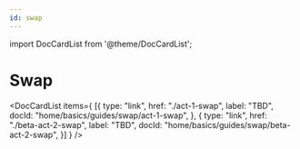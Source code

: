 ```yaml
---
id: swap
---
```


import DocCardList from '@theme/DocCardList';

# Swap

<DocCardList
items={
[{
type: "link",
href: "./act-1-swap",
label: "TBD",
docId: "home/basics/guides/swap/act-1-swap",
},
{
type: "link",
href: "./beta-act-2-swap",
label: "TBD",
docId: "home/basics/guides/swap/beta-act-2-swap",
}]
}
/>
